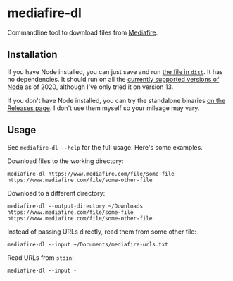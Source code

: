 # mediafire-dl

Commandline tool to download files from [Mediafire](https://www.mediafire.com/).


## Installation

If you have Node installed, you can just save and run [the file in `dist`](dist/index.js). It has no dependencies. It should run on all the [currently supported versions of Node](https://en.wikipedia.org/wiki/Node.js#Releases) as of 2020, although I've only tried it on version 13.

If you don't have Node installed, you can try the standalone binaries [on the Releases page](releases). I don't use them myself so your mileage may vary.

## Usage
See `mediafire-dl --help` for the full usage. Here's some examples.

Download files to the working directory:
```
mediafire-dl https://www.mediafire.com/file/some-file https://www.mediafire.com/file/some-other-file
```

Download to a different directory:
```
mediafire-dl --output-directory ~/Downloads https://www.mediafire.com/file/some-file https://www.mediafire.com/file/some-other-file
```

Instead of passing URLs directly, read them from some other file:
```
mediafire-dl --input ~/Documents/mediafire-urls.txt
```

Read URLs from `stdin`:
```
mediafire-dl --input -
```

